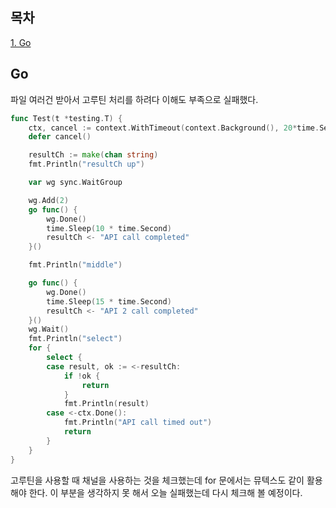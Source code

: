 ## 목차
[1. Go](#go)   

## Go
파일 여러건 받아서 고루틴 처리를 하려다 이해도 부족으로 실패했다.

```go
func Test(t *testing.T) {
	ctx, cancel := context.WithTimeout(context.Background(), 20*time.Second)
	defer cancel()

	resultCh := make(chan string)
	fmt.Println("resultCh up")

	var wg sync.WaitGroup

	wg.Add(2)
	go func() {
		wg.Done()
		time.Sleep(10 * time.Second)
		resultCh <- "API call completed"
	}()

	fmt.Println("middle")

	go func() {
		wg.Done()
		time.Sleep(15 * time.Second)
		resultCh <- "API 2 call completed"
	}()
	wg.Wait()
	fmt.Println("select")
	for {
		select {
		case result, ok := <-resultCh:
			if !ok {
				return
			}
			fmt.Println(result)
		case <-ctx.Done():
			fmt.Println("API call timed out")
			return
		}
	}
}
```

고루틴을 사용할 때 채널을 사용하는 것을 체크했는데 for 문에서는 뮤텍스도 같이 활용해야 한다. 이 부분을 생각하지 못 해서 오늘 실패했는데 다시 체크해 볼 예정이다.